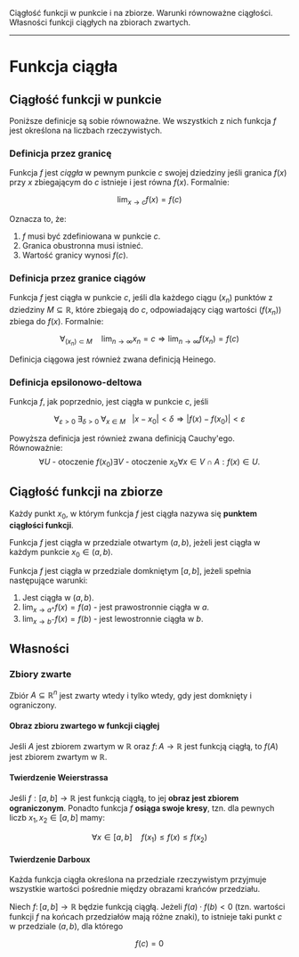 Ciągłość funkcji w punkcie i na zbiorze. Warunki równoważne ciągłości. Własności funkcji ciągłych na zbiorach zwartych.

---

# Funkcja ciągła

## Ciągłość funkcji w punkcie
Poniższe definicje są sobie równoważne. We wszystkich z nich funkcja $f$ jest określona na liczbach rzeczywistych.

### Definicja przez granicę
Funkcja $f$ jest *ciągła* w pewnym punkcie $c$ swojej dziedziny jeśli granica $f(x)$ przy $x$ zbiegającym do $c$ istnieje i jest równa $f(x)$. Formalnie:

$$\lim_{x \to c}{f(x)} = f(c)$$

Oznacza to, że:
1. $f$ musi być zdefiniowana w punkcie $c$.
2. Granica obustronna musi istnieć.
3. Wartość granicy wynosi $f(c)$.

### Definicja przez granice ciągów
Funkcja $f$ jest ciągła w punkcie $c$, jeśli dla każdego ciągu $(x_n)$ punktów z dziedziny $M \subseteq \mathbb R$, które zbiegają do $c$, odpowiadający ciąg wartości $\left(f(x_n)\right)$ zbiega do $f(x)$. Formalnie:

$$\forall_{(x_n) \subset M} \quad \lim_{n\to\infty} x_n=c \Rightarrow \lim_{n\to\infty} f(x_n)=f(c)$$

Definicja ciągowa jest również zwana definicją Heinego.

### Definicja epsilonowo-deltowa
Funkcja $f$, jak poprzednio, jest ciągła w punkcie $c$, jeśli

$$\forall_{\varepsilon > 0}\; \exists_{\delta > 0}\; \forall_{x \in M}\ \ \ |x-x_0| < \delta \Rightarrow |f(x) - f(x_0)| < \varepsilon$$

Powyższa definicja jest również zwana definicją Cauchy'ego. Równoważnie:
$$\forall U \text{ - otoczenie } f(x_0) \exists V \text{ - otoczenie } x_0 \forall x \in V\cap A : f(x)\in U.$$

## Ciągłość funkcji na zbiorze
Każdy punkt $x_0$, w którym funkcja $f$ jest ciągła nazywa się **punktem ciągłości funkcji**.

Funkcja $f$ jest ciągła w przedziale otwartym $(a, b)$, jeżeli jest ciągła w każdym punkcie $x_0 \in (a, b)$.

Funkcja $f$ jest ciągła w przedziale domkniętym $[a, b]$, jeżeli spełnia następujące warunki:
1. Jest ciągła w $(a, b)$.
2. $\lim_{x \to a^+} {f(x)} = f(a)$ - jest prawostronnie ciągła w $a$.
3. $\lim_{x \to b^-} {f(x)} = f(b)$ - jest lewostronnie ciągła w $b$.

## Własności

### Zbiory zwarte
Zbiór $A\subseteq \mathbb{R}^n$ jest zwarty wtedy i tylko wtedy, gdy jest domknięty i ograniczony.

#### Obraz zbioru zwartego w funkcji ciągłej
Jeśli $A$ jest zbiorem zwartym w $\mathbb{R}$ oraz $f\colon A \to \mathbb{R}$ jest funkcją ciągłą, to $f(A)$ jest zbiorem zwartym w $\mathbb{R}$.

#### Twierdzenie Weierstrassa
Jeśli $f: [a,b] \to \mathbb R$ jest funkcją ciągłą, to jej **obraz jest zbiorem ograniczonym**. Ponadto funkcja $f$ **osiąga swoje kresy**, tzn. dla pewnych liczb $x_1,x_2\in [a,b]$ mamy:

$$\forall x \in [a,b]\quad f(x_1) \leqslant f(x) \leqslant f(x_2)$$

#### Twierdzenie Darboux
Każda funkcja ciągła określona na przedziale rzeczywistym przyjmuje wszystkie wartości pośrednie między obrazami krańców przedziału.

Niech $f\colon [a, b] \to \mathbb R$ będzie funkcją ciągłą. Jeżeli $f(a) \cdot f(b) < 0$ (tzn. wartości funkcji $f$ na końcach przedziałów mają różne znaki), to istnieje taki punkt $c$ w przedziale $(a, b)$, dla którego

$$f(c) = 0$$
